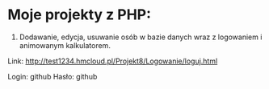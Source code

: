 # Moje projekty z PHP:

1. Dodawanie, edycja, usuwanie osób w bazie danych wraz z logowaniem i animowanym kalkulatorem.

Link:
http://test1234.hmcloud.pl/Projekt8/Logowanie/loguj.html

Login: github
Hasło: github

